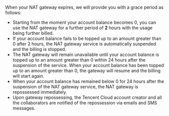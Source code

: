 When your NAT gateway expires, we will provide you with a grace period as follows:
- Starting from the moment your account balance becomes 0, you can use the NAT gateway for a further period of **2** hours with the usage being further billed.
- If your account balance fails to be topped up to an amount greater than 0 after 2 hours, the NAT gateway service is automatically suspended and the billing is stopped.
- The NAT gateway will remain unavailable until your account balance is topped up to an amount greater than 0 within 24 hours after the suspension of the service. When your account balance has been topped up to an amount greater than 0, the gateway will resume and the billing will start again.
- When your account balance has remained below 0 for 24 hours after the suspension of the NAT gateway service, the NAT gateway is repossessed immediately.
- Upon gateway repossessing, the Tencent Cloud account creator and all the collaborators are notified of the repossession via emails and SMS messages.
